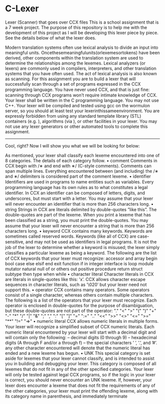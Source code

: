 # C-Lexer
Lexer (Scanner) that goes over CCX files
This is a school assignment that is a 7 week project.
The purpose of this repository is to help me with the development of this project as I will be developing this lexer piece by piece.
See the details below of what the lexer does.

Modern translation systems often use lexical analysis to divide an input into meaningful units. Oncethesemeaningfulunits(orlexemesortokens) have been derived, other components within the translation system are used to determine the relationships among the lexemes. Lexical analyzers (or lexers) are commonly used in compilers, interpreters, and other translation systems that you have often used. The act of lexical analysis is also known as scanning.
For this assignment you are to build a lexer that will successfully scan through a set of programs expressed in the CCX programming language. You have never used CCX, and that is just ﬁne: scanning through CCX programs won’t require intimate knowledge of CCX.
Your lexer shall be written in the C programming language. You may not use C++. Your lexer will be compiled and tested using gcc on the wormulon server, so you should at least test your lexerinthissameenvironment. You are expressly forbidden from using any standard template library (STL) containers (e.g. <vector>), algorithms (via <algorithm>), or other facilities in your lexer. You may not use any lexer generators or other automated tools to complete this assignment.

------------------------------------------------------------------------------------------
Cool, right? Now I will show you what we will be looking for below:

As mentioned, your lexer shall classify each lexeme encountered into one of 8 categories. The details of each category follow.
• comment Comments in CCX begin with /∗ and end with ∗/ (C-style comments). Comments can span multiple lines. Everything encountered between (and including) the /∗ and ∗/ delimiters is considered part of the comment lexeme.
• identifier Identiﬁers are used in programs to name entities such as variables. Every programming language has its own rules as to what constitutes a legal identiﬁer. In CCX an identiﬁer can be composed of letters, digits, and underscores, but must start with a letter. You may assume that your lexer will never encounter an identiﬁer that is more than 256 characters long.
• string Strings in CCX are literals delimited by double-quotes ”like this”. The double-quotes are part of the lexeme. When you print a lexeme that has been classiﬁed as a string, you must print the double-quotes. You may assume that your lexer will never encounter a string that is more than 256 characters long.
• keyword CCX contains many keywords. Keywords are sometimes called reserved words. Keywords (like all of CCX) are case-sensitive, and may not be used as identiﬁers in legal programs. It is not the job of the lexer to determine whether a keyword is misused; the lexer simply classiﬁes a particular lexeme as being a keyword. The following are the list of CCX keywords that your lexer must recognize:
accessor and array begin bool case else elsif end exit function if in integer interface is loop module mutator natural null of or others out positive procedure return struct subtype then type when while
• character literal Character literals in CCX are literals in single-quotes like this: ’x’. CCX allows character escape sequences in character literals, such as ’\020’ but your lexer need not support this.
• operator CCX contains many operators. Some operators consist of a single character, whereas others contain multiple characters. The following is a list of the operators that your lexer must recognize. Each operator is enclosed in double-quotes for the purpose of disambiguation, but these double-quotes are not part of the operator:
"." "<" ">" "(" ")" "+" "-" "*" "/" "|" "&" ";" "," ":" "[" "]" "=" ":=" ".." "<<" ">>" "<>" "<=" ">=" "**" "!=" "=>"
• numeric literal CCX allows numeric literals in multiple forms. Your lexer will recognize a simpliﬁed subset of CCX numeric literals. Each numeric literal encountered by your lexer will start with a decimal digit and will contain only the following:
– decimal digits (0 through 9) – hexadecimal digits (A through F and/or a through f) – the special characters ’ ’, ’.’, and ’#’.
any other character encountered will denote that the numeric literal has ended and a new lexeme has begun.
• UNK This special category is set aside for lexemes that your lexer cannot classify, and is intended to assist you in building and debugging your lexer. This category is composed of all lexemes that do not ﬁt in any of the other speciﬁed categories. Your lexer will only be tested against legal CCX programs, so if the logic in your lexer is correct, you should never encounter an UNK lexeme. If, however, your lexer does encounter a lexeme that does not ﬁt the requirements of any of the other categories, your lexer must print the offending lexeme, along with its category name in parenthesis, and immediately terminate
